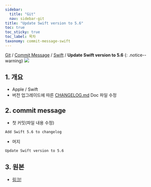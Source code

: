 ```yaml
---
sidebar:
  title: "Git"
  nav: sidebar-git
title: "Update Swift version to 5.6"
toc: true
toc_sticky: true
toc_label: 목차
taxonomy: commit-message-swift
---
```

[Git](/git/) / [Commit Message](/git/commit-message/) / [Swift](/git/commit-message/apple-swift) / **Update Swift version to 5.6**
{: .notice--warning}
![](https://media.vlpt.us/images/tataki26/post/6fbc6ea8-fc19-4a67-bda8-12952568d274/featured-3.png)

## 1. 개요
- Apple / Swift
- 버전 업그레이드에 따른 [CHANGELOG.md](https://github.com/tkremenek/swift/blob/12040ff8c30dd7c03aad27aa88b23d06d959a644/CHANGELOG.md) Doc 파일 수정


## 2. commit message
- 첫 커밋(파일 내용 수정)
```
Add Swift 5.6 to changelog
```

- 머지
```
Update Swift version to 5.6
```


## 3. 원본
- [링크!](https://github.com/apple/swift/pull/38574/commits/12040ff8c30dd7c03aad27aa88b23d06d959a644)
